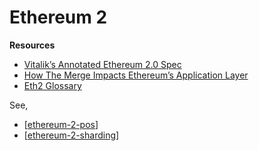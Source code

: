 # Ethereum 2

**Resources**

* [Vitalik’s Annotated Ethereum 2.0 Spec](https://notes.ethereum.org/@vbuterin/SkeyEI3xv)
* [How The Merge Impacts Ethereum’s Application Layer](https://blog.ethereum.org/2021/11/29/how-the-merge-impacts-app-layer/)
* [Eth2 Glossary](https://kb.beaconcha.in/glossary)

See,

* [[ethereum-2-pos]]
* [[ethereum-2-sharding]]

[//begin]: # "Autogenerated link references for markdown compatibility"
[ethereum-2-pos]: ethereum-2-pos "Ethereum 2: Proof of Stake"
[ethereum-2-sharding]: ethereum-2-sharding "Ethereum 2: Sharding"
[//end]: # "Autogenerated link references"
